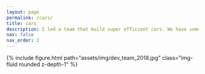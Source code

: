 ```yaml
---
layout: page
permalink: /cars/
title: cars
description: I led a team that build super efficient cars. We have some world records too!
nav: false
nav_order: 2
---
```



{% include figure.html path="assets/img/dev_team_2018.jpg" class="img-fluid rounded z-depth-1" %}
